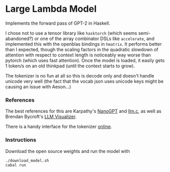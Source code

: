 # Large Lambda Model

Implements the forward pass of GPT-2 in Haskell.

I chose not to use a tensor library like `hasktorch` (which seems semi-abandoned?) or one of the array combinator DSLs like `accelerate`, and implemented this with the openblas bindings in `hmatrix`.
It performs better than I expected, though the scaling factors in the quadratic slowdown of attention with respect to context length is noticeably way worse than pytorch (which uses fast attention).
Once the model is loaded, it easily gets 1 token/s on an old thinkpad (until the context starts to grow).

The tokenizer is no fun at all so this is decode only and doesn't handle unicode very well (the fact that the vocab json uses unicode keys might be causing an issue with Aeson...)


### References
The best references for this are Karpathy's [NanoGPT](https://github.com/karpathy/nanoGPT) and [llm.c](https://github.com/karpathy/llm.c), as well as Brendan Bycroft's [LLM Visualizer](https://bbycroft.net/llm).

There is a handy interface for the tokenizer [online](https://tiktokenizer.vercel.app/?model=gpt2).

### Instructions

Download the open source weights and run the model with

```bash
./download_model.sh
cabal run
```

